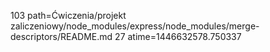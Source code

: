 103 path=Ćwiczenia/projekt zaliczeniowy/node_modules/express/node_modules/merge-descriptors/README.md
27 atime=1446632578.750337
